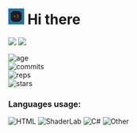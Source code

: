 # <img src="https://github.com/REgorion/REgorion/blob/main/utlogo.gif" width="32px"> Hi there 
<img src="https://visitor-badge.glitch.me/badge?page_id=REgorion.visitor-badge&color=5194f0" /> <img src="https://img.shields.io/github/followers/REgorion?style=social" />

![age](https://img.shields.io/static/v1?style=for-the-badge&label=Account%20age%3A&color=555&labelColor=%23ffd33d&message=4%20years)<br/>
![commits](https://img.shields.io/static/v1?style=for-the-badge&label=Сommits%3A&color=555&labelColor=%230366d6&message=249)<br/>
![reps](https://img.shields.io/static/v1?style=for-the-badge&label=Repos%3A&color=555&labelColor=%236a737d&message=12)<br/>
![stars](https://img.shields.io/static/v1?style=for-the-badge&label=Stars%3A&color=555&labelColor=%23fff5b1&message=1%20recived)<br/>


### Languages usage:
![HTML](https://img.shields.io/static/v1?style=flat&label=HTML&color=555&labelColor=%23e34c26&message=27%25)
![ShaderLab](https://img.shields.io/static/v1?style=flat&label=ShaderLab&color=555&labelColor=%23222c37&message=21.2%25)
![C#](https://img.shields.io/static/v1?style=flat&label=C%23&color=555&labelColor=%23178600&message=20.7%25)
![Other](https://img.shields.io/static/v1?style=flat&label=Other&color=555&labelColor=%23ededed&message=30.9%25)
